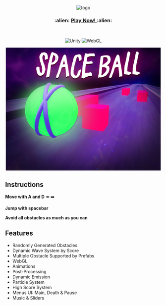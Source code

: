 <p align="center">
 <img alt="logo" src="https://github.com/ozzs/space-ball/blob/main/SpaceBallLogo.png" width="400"/>
 <br />
  <h3 align="center">
    :alien: <a href="https://ozzs.itch.io/space-ball"> Play Now! </a> :alien:
  </h3>
</p>

<br />

<p align="center">
  <img alt="Unity" src="https://img.shields.io/badge/unity-%23000000.svg?style=for-the-badge&logo=unity&logoColor=white" />
  <img alt="WebGL" src="https://img.shields.io/badge/WebGL-990000?logo=webgl&logoColor=white&style=for-the-badge" />
</p>

<p align="center">
  <img src="https://github.com/ozzs/SpaceBall/blob/main/spaceball.jpg" alt="thumbnail" width="500" />  
</p>

## Instructions

**Move with A and D** ⬅️ ➡️

**Jump with spacebar**

**Avoid all obstacles as much as you can**

## Features
* Randomly Generated Obstacles
* Dynamic Wave System by Score
* Multiple Obstacle Supported by Prefabs
* WebGL
* Animations
* Post-Processing
* Dynamic Emission
* Particle System
* High Score System
* Menus UI: Main, Death & Pause
* Music & Sliders
